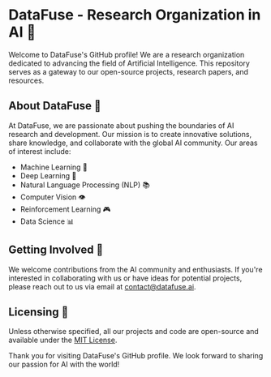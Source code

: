 # DataFuse - Research Organization in AI 🤖

Welcome to DataFuse's GitHub profile! We are a research organization dedicated to advancing the field of Artificial Intelligence. This repository serves as a gateway to our open-source projects, research papers, and resources.

## About DataFuse 🚀

At DataFuse, we are passionate about pushing the boundaries of AI research and development. Our mission is to create innovative solutions, share knowledge, and collaborate with the global AI community. Our areas of interest include:

- Machine Learning 🧠
- Deep Learning 🤯
- Natural Language Processing (NLP) 📚
- Computer Vision 👁️
- Reinforcement Learning 🎮
- Data Science 📊

## Getting Involved 🤝

We welcome contributions from the AI community and enthusiasts. If you're interested in collaborating with us or have ideas for potential projects, please reach out to us via email at [contact@datafuse.ai](mailto:contact@datafuse.ai).

## Licensing 📜

Unless otherwise specified, all our projects and code are open-source and available under the [MIT License](LICENSE.md).

Thank you for visiting DataFuse's GitHub profile. We look forward to sharing our passion for AI with the world!
